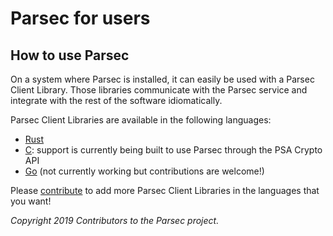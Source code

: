 # Parsec for users

## How to use Parsec

On a system where Parsec is installed, it can easily be used with a Parsec Client Library. Those
libraries communicate with the Parsec service and integrate with the rest of the software
idiomatically.

Parsec Client Libraries are available in the following languages:

- [Rust](https://crates.io/crates/parsec-client)
- [C](https://github.com/parallaxsecond/parsec-se-driver): support is currently being built to use
   Parsec through the PSA Crypto API
- [Go](https://github.com/parallaxsecond/parsec-client-go) (not currently working but contributions
   are welcome!)

Please [contribute](parsec_client/writing_library.md) to add more Parsec Client Libraries in the
languages that you want!

*Copyright 2019 Contributors to the Parsec project.*

